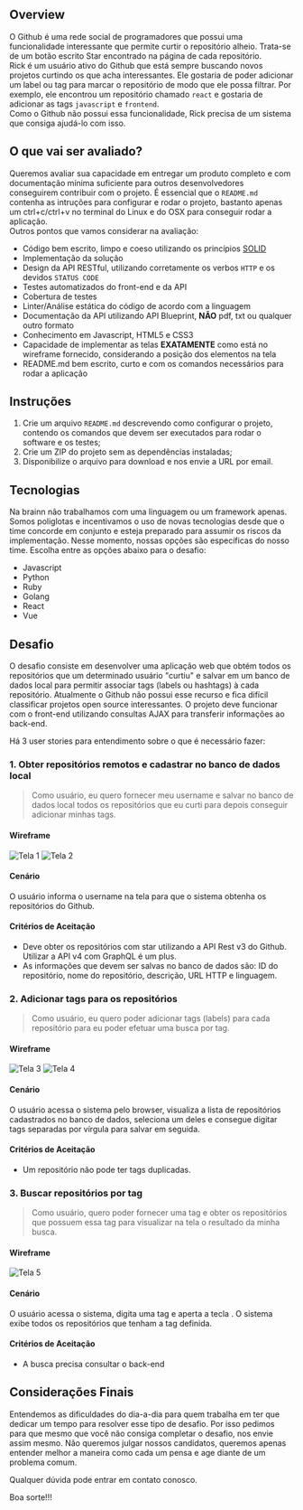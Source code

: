 ## Overview

O Github é uma rede social de programadores que possui uma funcionalidade interessante que permite curtir o repositório alheio. Trata-se de um botão escrito Star encontrado na página de cada repositório.  
Rick é um usuário ativo do Github que está sempre buscando novos projetos curtindo os que acha interessantes. Ele gostaria de poder adicionar um label ou tag para marcar o repositório de modo que ele possa filtrar. Por exemplo, ele encontrou um repositório chamado `react` e gostaria de adicionar as tags `javascript` e `frontend`.  
Como o Github não possui essa funcionalidade, Rick precisa de um sistema que consiga ajudá-lo com isso.

## O que vai ser avaliado?

Queremos avaliar sua capacidade em entregar um produto completo e com documentação mínima suficiente para outros desenvolvedores conseguirem contribuir com o projeto. É essencial que o `README.md` contenha as intruções para configurar e rodar o projeto, bastanto apenas um ctrl+c/ctrl+v no terminal do Linux e do OSX para conseguir rodar a aplicação.     
Outros pontos que vamos considerar na avaliação:

- Código bem escrito, limpo e coeso utilizando os princípios [SOLID](https://www.google.com.br/search?q=principios+solid&oq=principios+solid)
- Implementação da solução
- Design da API RESTful, utilizando corretamente os verbos `HTTP` e os devidos `STATUS CODE`
- Testes automatizados do front-end e da API
- Cobertura de testes
- Linter/Análise estática do código de acordo com a linguagem
- Documentação da API utilizando API Blueprint, **NÃO** pdf, txt ou qualquer outro formato
- Conhecimento em Javascript, HTML5 e CSS3
- Capacidade de implementar as telas **EXATAMENTE** como está no wireframe fornecido, considerando a posição dos elementos na tela
- README.md bem escrito, curto e com os comandos necessários para rodar a aplicação

## Instruções

1. Crie um arquivo `README.md` descrevendo como configurar o projeto, contendo os comandos que devem ser executados para rodar o software e os testes;
2. Crie um ZIP do projeto sem as dependências instaladas;
3. Disponibilize o arquivo para download e nos envie a URL por email.

## Tecnologias

Na brainn não trabalhamos com uma linguagem ou um framework apenas. Somos poliglotas e incentivamos o uso de novas tecnologias desde que o time concorde em conjunto e esteja preparado para assumir os riscos da implementação. Nesse momento, nossas opções são específicas do nosso time. Escolha entre as opções abaixo para o desafio:

* Javascript
* Python
* Ruby
* Golang
* React
* Vue

## Desafio

O desafio consiste em desenvolver uma aplicação web que obtém todos os repositórios que um determinado usuário "curtiu" e salvar em um banco de dados local para permitir associar tags (labels ou hashtags) à cada repositório. Atualmente o Github não possui esse recurso e fica difícil classificar projetos open source interessantes.
O projeto deve funcionar com o front-end utilizando consultas AJAX para transferir informações ao back-end.

Há 3 user stories para entendimento sobre o que é necessário fazer:

### 1. Obter repositórios remotos e cadastrar no banco de dados local

> Como usuário, eu quero fornecer meu username e salvar no banco de dados local todos os repositórios que eu curti para depois conseguir adicionar minhas tags.

#### Wireframe

![Tela 1](wireframes/01.png?raw=true "Insira o username")
![Tela 2](wireframes/02.png?raw=true "Loading...")

#### Cenário

O usuário informa o username na tela para que o sistema obtenha os repositórios do Github.

#### Critérios de Aceitação

* Deve obter os repositórios com star utilizando a API Rest v3 do Github. Utilizar a API v4 com GraphQL é um plus.
* As informações que devem ser salvas no banco de dados são: ID do repositório, nome do repositório, descrição, URL HTTP e linguagem.

### 2. Adicionar tags para os repositórios

> Como usuário, eu quero poder adicionar tags (labels) para cada repositório para eu poder efetuar uma busca por tag.

#### Wireframe

![Tela 3](wireframes/03.png?raw=true "Lista de todos os repositórios")
![Tela 4](wireframes/04.png?raw=true "Adicionando tag")

#### Cenário

O usuário acessa o sistema pelo browser, visualiza a lista de repositórios cadastrados no banco de dados, seleciona um deles e consegue digitar tags separadas por vírgula para salvar em seguida.

#### Critérios de Aceitação

* Um repositório não pode ter tags duplicadas.

### 3. Buscar repositórios por tag

> Como usuário, quero poder fornecer uma tag e obter os repositórios que possuem essa tag para visualizar na tela o resultado da minha busca.

#### Wireframe

![Tela 5](wireframes/05.png?raw=true "Busca por tag")

#### Cenário

O usuário acessa o sistema, digita uma tag e aperta a tecla <Enter>. O sistema exibe todos os repositórios que tenham a tag definida.

#### Critérios de Aceitação

* A busca precisa consultar o back-end


## Considerações Finais

Entendemos as dificuldades do dia-a-dia para quem trabalha em ter que dedicar um tempo para resolver esse tipo de desafio. Por isso pedimos para que mesmo que você não consiga completar o desafio, nos envie assim mesmo. Não queremos julgar nossos candidatos, queremos apenas entender melhor a maneira como cada um pensa e age diante de um problema comum.  

Qualquer dúvida pode entrar em contato conosco.  

Boa sorte!!!
